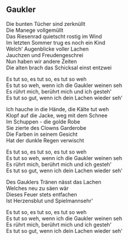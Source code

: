 ## Gaukler

Die bunten Tücher sind zerknüllt  
Die Manege vollgemüllt  
Das Riesenrad quietscht rostig im Wind  
Im letzten Sommer trug es noch ein Kind  
Welch' Augenblicke voller Lachen  
Jauchzen und Freudengeschrei  
Nun haben wir andere Zeiten  
Die alten brach das Schicksal einst entzwei

Es tut so, es tut so, es tut so weh  
Es tut so weh, wenn ich die Gaukler weinen seh  
Es rührt mich, berührt mich und ich gesteh'  
Es tut so gut, wenn ich dein Lachen wieder seh'

Ich hauche in die Hände, die Kälte tut weh  
Klopf auf die Jacke, weg mit dem Schnee  
Im Schuppen - die golde Robe  
Sie zierte des Clowns Garderobe  
Die Farben in seinem Gesicht  
Hat der dunkle Regen verwischt

Es tut so, es tut so, es tut so weh  
Es tut so weh, wenn ich die Gaukler weinen seh  
Es rührt mich, berührt mich und ich gesteh'  
Es tut so gut, wenn ich dein Lachen wieder seh'

Des Gauklers Tränen nässt das Lachen  
Welches neu zu säen wär  
Dieses Feuer stets entfachen  
Ist Herzensblut und Spielmannsehr'

Es tut so, es tut so, es tut so weh  
Es tut so weh, wenn ich die Gaukler weinen seh  
Es rührt mich, berührt mich und ich gesteh'  
Es tut so gut, wenn ich dein Lachen wieder seh'
